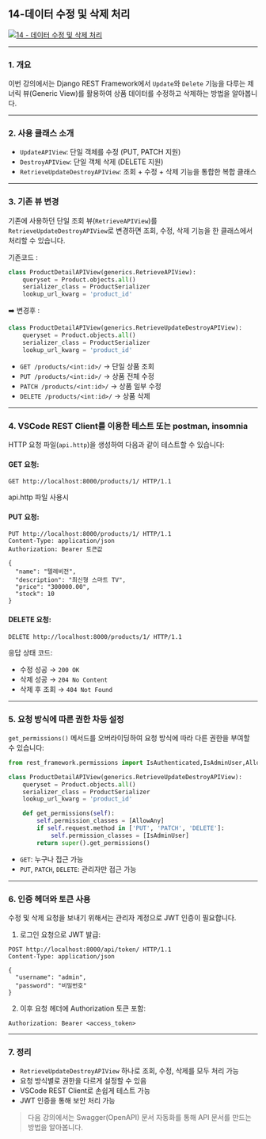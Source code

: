 
## 14-데이터 수정 및 삭제 처리
[![14 - 데이터 수정 및 삭제 처리](https://img.youtube.com/vi/08gHVFPFuBU/0.jpg)](https://youtu.be/08gHVFPFuBU?list=PL-2EBeDYMIbTLulc9FSoAXhbmXpLq2l5t)



---

### 1. 개요

이번 강의에서는 Django REST Framework에서 `Update`와 `Delete` 기능을 다루는 제너릭 뷰(Generic View)를 활용하여 상품 데이터를 수정하고 삭제하는 방법을 알아봅니다.

---

### 2. 사용 클래스 소개
- `UpdateAPIView`: 단일 객체를 수정 (PUT, PATCH 지원)
- `DestroyAPIView`: 단일 객체 삭제 (DELETE 지원)
- `RetrieveUpdateDestroyAPIView`: 조회 + 수정 + 삭제 기능을 통합한 복합 클래스

---

### 3. 기존 뷰 변경
기존에 사용하던 단일 조회 뷰(`RetrieveAPIView`)를 `RetrieveUpdateDestroyAPIView`로 변경하면 조회, 수정, 삭제 기능을 한 클래스에서 처리할 수 있습니다.

기존코드 :
```python
class ProductDetailAPIView(generics.RetrieveAPIView):
    queryset = Product.objects.all()
    serializer_class = ProductSerializer
    lookup_url_kwarg = 'product_id'
```


➡️ 변경후 :
```python
class ProductDetailAPIView(generics.RetrieveUpdateDestroyAPIView):
    queryset = Product.objects.all()
    serializer_class = ProductSerializer
    lookup_url_kwarg = 'product_id'
```

- `GET /products/<int:id>/` → 단일 상품 조회
- `PUT /products/<int:id>/` → 상품 전체 수정
- `PATCH /products/<int:id>/` → 상품 일부 수정
- `DELETE /products/<int:id>/` → 상품 삭제

---

### 4. VSCode REST Client를 이용한 테스트 또는 postman, insomnia
HTTP 요청 파일(`api.http`)을 생성하여 다음과 같이 테스트할 수 있습니다:

#### GET 요청:
```http
GET http://localhost:8000/products/1/ HTTP/1.1
```

api.http 파일 사용시
#### PUT 요청:
```http
PUT http://localhost:8000/products/1/ HTTP/1.1
Content-Type: application/json
Authorization: Bearer 토큰값

{
  "name": "텔레비전",
  "description": "최신형 스마트 TV",
  "price": "300000.00",
  "stock": 10
}
```

#### DELETE 요청:
```http
DELETE http://localhost:8000/products/1/ HTTP/1.1
```

응답 상태 코드:
- 수정 성공 → `200 OK`
- 삭제 성공 → `204 No Content`
- 삭제 후 조회 → `404 Not Found`

---

### 5. 요청 방식에 따른 권한 차등 설정
`get_permissions()` 메서드를 오버라이딩하여 요청 방식에 따라 다른 권한을 부여할 수 있습니다:

```python
from rest_framework.permissions import IsAuthenticated,IsAdminUser,AllowAny

class ProductDetailAPIView(generics.RetrieveUpdateDestroyAPIView):
    queryset = Product.objects.all()
    serializer_class = ProductSerializer
    lookup_url_kwarg = 'product_id'

    def get_permissions(self):
        self.permission_classes = [AllowAny]
        if self.request.method in ['PUT', 'PATCH', 'DELETE']:
            self.permission_classes = [IsAdminUser]
        return super().get_permissions()
```

- `GET`: 누구나 접근 가능
- `PUT`, `PATCH`, `DELETE`: 관리자만 접근 가능

---

### 6. 인증 헤더와 토큰 사용
수정 및 삭제 요청을 보내기 위해서는 관리자 계정으로 JWT 인증이 필요합니다.

1. 로그인 요청으로 JWT 발급:
```http
POST http://localhost:8000/api/token/ HTTP/1.1
Content-Type: application/json

{
  "username": "admin",
  "password": "비밀번호"
}
```

2. 이후 요청 헤더에 Authorization 토큰 포함:
```http
Authorization: Bearer <access_token>
```

---

### 7. 정리
- `RetrieveUpdateDestroyAPIView` 하나로 조회, 수정, 삭제를 모두 처리 가능
- 요청 방식별로 권한을 다르게 설정할 수 있음
- VSCode REST Client로 손쉽게 테스트 가능
- JWT 인증을 통해 보안 처리 가능

> 다음 강의에서는 Swagger(OpenAPI) 문서 자동화를 통해 API 문서를 만드는 방법을 알아봅니다.

